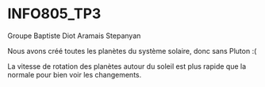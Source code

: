 # INFO805_TP3

Groupe
Baptiste Diot
Aramais Stepanyan

Nous avons créé toutes les planètes du système solaire, donc sans Pluton :(

La vitesse de rotation des planètes autour du soleil est plus rapide que la normale pour bien voir les changements.
